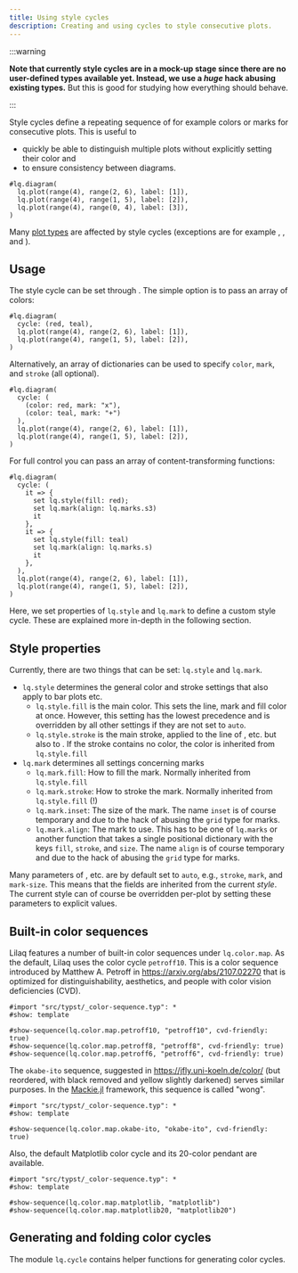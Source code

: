 ```yaml
---
title: Using style cycles
description: Creating and using cycles to style consecutive plots. 
---
```



:::warning

**Note that currently style cycles are in a mock-up stage since there are no user-defined types available yet. Instead, we use a _huge_ hack abusing existing types.** But this is good for studying how everything should behave. 

::: 


Style cycles define a repeating sequence of for example colors or marks for consecutive plots. This is useful to 
- quickly be able to distinguish multiple plots without explicitly setting their color and
- to ensure consistency between diagrams. 

```example
#lq.diagram(
  lq.plot(range(4), range(2, 6), label: [1]),
  lq.plot(range(4), range(1, 5), label: [2]),
  lq.plot(range(4), range(0, 4), label: [3]),
)
```
Many [plot types](/docs/plot-types) are affected by style cycles (exceptions are for example <Crossref target="boxplot" />, <Crossref target="colormesh" />, and <Crossref target="contour" />). 



## Usage

The style cycle can be set through <Crossref target="diagram#cycle" />. The simple option is to pass an array of colors:
```example
#lq.diagram(
  cycle: (red, teal),
  lq.plot(range(4), range(2, 6), label: [1]),
  lq.plot(range(4), range(1, 5), label: [2]),
)
```

Alternatively, an array of dictionaries can be used to specify `color`, `mark`, and `stroke` (all optional). 
```example
#lq.diagram(
  cycle: (
    (color: red, mark: "x"),
    (color: teal, mark: "+")
  ),
  lq.plot(range(4), range(2, 6), label: [1]),
  lq.plot(range(4), range(1, 5), label: [2]),
)
```

For full control you can pass an array of content-transforming functions:
```example
#lq.diagram(
  cycle: (
    it => { 
      set lq.style(fill: red); 
      set lq.mark(align: lq.marks.s3) 
      it 
    },
    it => { 
      set lq.style(fill: teal)
      set lq.mark(align: lq.marks.s) 
      it
    },
  ),
  lq.plot(range(4), range(2, 6), label: [1]),
  lq.plot(range(4), range(1, 5), label: [2]),
)
```
Here, we set properties of `lq.style` and `lq.mark` to define a custom style cycle. These are explained more in-depth in the following section. 



## Style properties

Currently, there are two things that can be set: `lq.style` and `lq.mark`. 
- `lq.style` determines the general color and stroke settings that also apply to bar plots etc. 
  - `lq.style.fill` is the main color. This sets the line, mark and fill color at once. However, this setting has the lowest precedence and is overridden by all other settings if they are not set to `auto`. 
  - `lq.style.stroke` is the main stroke, applied to the line of <Crossref target="plot" />, <Crossref target="stem" /> etc. but also to <Crossref target="bar" />. If the stroke contains no color, the color is inherited from `lq.style.fill`
- `lq.mark` determines all settings concerning marks
  - `lq.mark.fill`: How to fill the mark. Normally inherited from `lq.style.fill`
  - `lq.mark.stroke`: How to stroke the mark. Normally inherited from `lq.style.fill` (!)
  - `lq.mark.inset`: The size of the mark. The name `inset` is of course temporary and due to the hack of abusing the `grid` type for marks. 
  - `lq.mark.align`: The mark to use. This has to be one of `lq.marks` or another function that takes a single positional dictionary with the keys `fill`, `stroke`, and `size`. The name `align` is of course temporary and due to the hack of abusing the `grid` type for marks. 

Many parameters of <Crossref target="plot" />, <Crossref target="scatter" /> etc. are by default set to `auto`, e.g., `stroke`, `mark`, and `mark-size`. This means that the fields are inherited from the current _style_. The current style can of course be overridden per-plot by setting these parameters to explicit values. 



## Built-in color sequences

Lilaq features a number of built-in color sequences under `lq.color.map`. As the default, Lilaq uses the color cycle `petroff10`. This is a color sequence introduced by Matthew A. Petroff in https://arxiv.org/abs/2107.02270 that is optimized for distinguishability, aesthetics, and people with color vision deficiencies (CVD). 

```typ render
#import "src/typst/_color-sequence.typ": *
#show: template

#show-sequence(lq.color.map.petroff10, "petroff10", cvd-friendly: true)
#show-sequence(lq.color.map.petroff8, "petroff8", cvd-friendly: true)
#show-sequence(lq.color.map.petroff6, "petroff6", cvd-friendly: true)
```

The `okabe-ito` sequence, suggested in https://jfly.uni-koeln.de/color/ (but reordered, with black removed and yellow slightly darkened) serves similar purposes. In the [Mackie.jl](https://docs.makie.org/dev/) framework, this sequence is called "wong". 
```typ render
#import "src/typst/_color-sequence.typ": *
#show: template

#show-sequence(lq.color.map.okabe-ito, "okabe-ito", cvd-friendly: true)
```


Also, the default Matplotlib color cycle and its 20-color pendant are available. 
```typ render
#import "src/typst/_color-sequence.typ": *
#show: template

#show-sequence(lq.color.map.matplotlib, "matplotlib")
#show-sequence(lq.color.map.matplotlib20, "matplotlib20")
```



## Generating and folding color cycles

The module `lq.cycle` contains helper functions for generating color cycles. 